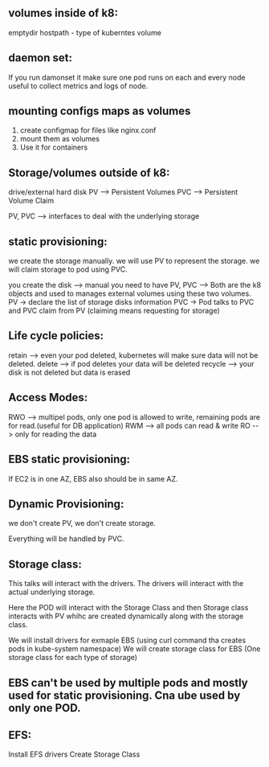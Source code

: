 
volumes inside of k8:
------------

emptydir
hostpath - type of kuberntes volume 

daemon set:
----------
If you run damonset it make sure one pod runs on each and every node
useful to collect metrics and logs of node.

mounting configs maps as volumes
--------------------------
1. create configmap for files like nginx.conf
2. mount them as volumes
3. Use it for containers


Storage/volumes outside of k8:
----------------------------
drive/external hard disk
PV --> Persistent Volumes
PVC --> Persistent Volume Claim


PV, PVC --> interfaces to deal  with the underlying storage

static provisioning:
--------------------
we create the storage manually.
we will use PV to represent the storage.
we will claim storage to pod using PVC.

you create the disk  --> manual
you need to have PV, PVC --> Both are the k8 objects and used  to manages external volumes using these two volumes.
PV -> declare the list of storage disks information
PVC -> Pod talks to PVC and PVC claim from PV (claiming means requesting for storage)


Life cycle policies:
---------------------
retain --> even your pod deleted, kubernetes will make sure data will not be deleted.
delete --> if pod deletes your data will be deleted
recycle --> your disk is not deleted but data is erased

Access Modes:
-----------------
RWO --> multipel pods, only one pod is allowed to write, remaining pods are for read.(useful for DB application)
RWM --> all pods can read & write
RO  --> only for reading the data

EBS static provisioning:
----------------------
If EC2 is in one AZ, EBS also should be in same AZ.


Dynamic Provisioning:
--------------------
we don't create PV, we don't create storage.

Everything will be handled by PVC.

Storage class:
----------------
This talks will interact with the drivers.
The drivers will interact with the actual underlying storage.

Here the POD will interact with the Storage Class and then Storage class interacts with PV whihc are created dynamically along with the storage class.

We will install drivers for exmaple EBS (using curl command tha creates pods in kube-system namespace)
We will create storage class for EBS (One storage class for each type of storage)

EBS can't be used by multiple pods and mostly used for static provisioning. Cna ube used by only one POD.
------------------------------------
EFS:
----
Install EFS drivers
Create Storage Class




















